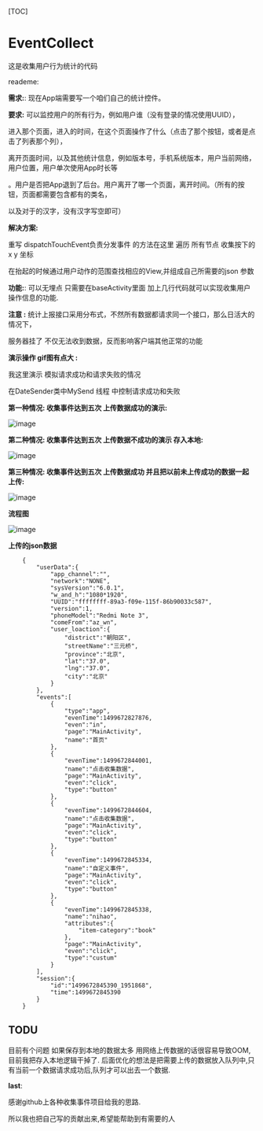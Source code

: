 
[TOC]
# EventCollect
这是收集用户行为统计的代码

reademe:

**需求:**:
现在App端需要写一个咱们自己的统计控件。

**要求:** 可以监控用户的所有行为，例如用户谁（没有登录的情况使用UUID），

进入那个页面，进入的时间，在这个页面操作了什么（点击了那个按钮，或者是点击了列表那个列），

离开页面时间，以及其他统计信息，例如版本号，手机系统版本，用户当前网络，用户位置，用户单次使用App时长等

。用户是否把App退到了后台。用户离开了哪一个页面，离开时间。（所有的按钮，页面都需要包含都有的类名，

以及对于的汉字，没有汉字写空即可）

**解决方案:**

重写 dispatchTouchEvent负责分发事件 的方法在这里 遍历 所有节点 收集按下的x y 坐标

在抬起的时候通过用户动作的范围查找相应的View,并组成自己所需要的json 参数

**功能:**: 可以无埋点 只需要在baseActivity里面 加上几行代码就可以实现收集用户
操作信息的功能.


**注意 :**
统计上报接口采用分布式，不然所有数据都请求同一个接口，那么日活大的情况下，

服务器挂了 不仅无法收到数据，反而影响客户端其他正常的功能

**演示操作 gif图有点大 :**

我这里演示  模拟请求成功和请求失败的情况

在DateSender类中MySend 线程 中控制请求成功和失败



**第一种情况: 收集事件达到五次 上传数据成功的演示:**

 ![image](https://raw.githubusercontent.com/liudao01/EventCollect/master/%E4%BA%8B%E4%BB%B6%E6%94%B6%E9%9B%86.gif)
 
 
 
 
**第二种情况: 收集事件达到五次 上传数据不成功的演示 存入本地:**

 ![image](https://github.com/liudao01/EventCollect/blob/master/%E4%BA%8B%E4%BB%B6%E6%94%B6%E9%9B%86%E4%B8%8A%E4%BC%A0%E4%B8%8D%E6%88%90%E5%8A%9F.gif?raw=true)
 
 
 
 
**第三种情况: 收集事件达到五次 上传数据成功 并且把以前未上传成功的数据一起上传:**

 ![image](https://github.com/liudao01/EventCollect/blob/master/%E4%BA%8B%E4%BB%B6%E6%94%B6%E9%9B%86%E4%B8%8A%E4%BC%A0%E6%88%90%E5%8A%9F%E5%92%8C%E6%9C%AC%E5%9C%B0%E7%9A%84%E4%B8%80%E8%B5%B7%E4%B8%8A%E4%BC%A0.gif?raw=true)








**流程图**

 ![image](https://raw.githubusercontent.com/liudao01/EventCollect/master/%E7%BB%9F%E8%AE%A1%E6%B5%81%E7%A8%8B%E5%9B%BE%20(1).png)


**上传的json数据**

        {
            "userData":{
                "app_channel":"",
                "network":"NONE",
                "sysVersion":"6.0.1",
                "w_and_h":"1080*1920",
                "UUID":"ffffffff-89a3-f09e-115f-86b90033c587",
                "version":1,
                "phoneModel":"Redmi Note 3",
                "comeFrom":"az_wn",
                "user_loaction":{
                    "district":"朝阳区",
                    "streetName":"三元桥",
                    "province":"北京",
                    "lat":"37.0",
                    "lng":"37.0",
                    "city":"北京"
                }
            },
            "events":[
                {
                    "type":"app",
                    "evenTime":1499672827876,
                    "even":"in",
                    "page":"MainActivity",
                    "name":"首页"
                },
                {
                    "evenTime":1499672844001,
                    "name":"点击收集数据",
                    "page":"MainActivity",
                    "even":"click",
                    "type":"button"
                },
                {
                    "evenTime":1499672844604,
                    "name":"点击收集数据",
                    "page":"MainActivity",
                    "even":"click",
                    "type":"button"
                },
                {
                    "evenTime":1499672845334,
                    "name":"自定义事件",
                    "page":"MainActivity",
                    "even":"click",
                    "type":"button"
                },
                {
                    "evenTime":1499672845338,
                    "name":"nihao",
                    "attributes":{
                        "item-category":"book"
                    },
                    "page":"MainActivity",
                    "even":"click",
                    "type":"custum"
                }
            ],
            "session":{
                "id":"1499672845390_1951868",
                "time":1499672845390
            }
        }



## TODU
目前有个问题 如果保存到本地的数据太多 用网络上传数据的话很容易导致OOM, 目前我把存入本地逻辑干掉了.
后面优化的想法是把需要上传的数据放入队列中,只有当前一个数据请求成功后,队列才可以出去一个数据.


**last**:

感谢github上各种收集事件项目给我的思路.
 
 所以我也把自己写的贡献出来,希望能帮助到有需要的人
